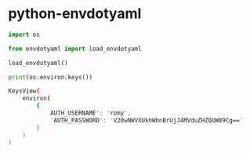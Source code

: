 # python-envdotyaml

```python
import os

from envdotyaml import load_envdotyaml

load_envdotyaml()

print(os.environ.keys())
```

```bash
KeysView(
    environ(
        {
            AUTH_USERNAME': 'romy',
            'AUTH_PASSWORD': 'V20wNWVXUkhWbnBrUjJ4MVduZHZQUW89Cg=='
        }
    )
)
```
